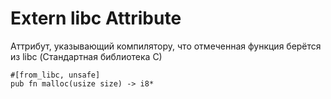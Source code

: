 # Extern libc Attribute

Аттрибут, указывающий компилятору, что отмеченная функция берётся из libc (Стандартная библиотека C)

```fn
#[from_libc, unsafe]
pub fn malloc(usize size) -> i8*
```

